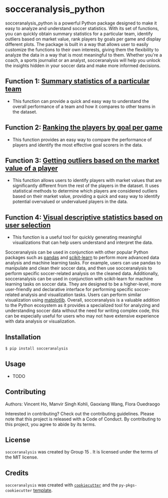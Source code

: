 # socceranalysis_python

socceranalysis_python is a powerful Python package designed to make it easy to analyze and understand soccer statistics. With its set of functions, you can quickly obtain summary statistics for a particular team, identify outliers based on market value, rank players by goals per game and display different plots. The package is built in a way that allows user to easily customize the functions to their own interests, giving them the flexibility to analyze the data in a way that is most meaningful to them. Whether you're a coach, a sports journalist or an analyst, socceranalysis will help you unlock the insights hidden in your soccer data and make more informed decisions.


## Function 1: [Summary statistics of a particular team](https://github.com/UBC-MDS/socceranalysis_python/blob/main/src/socceranalysis/find_team_stat.py) 
* This function can provide a quick and easy way to understand the overall performance of a team and how it compares to other teams in the dataset. 
## Function 2: [Ranking the players by goal per game](https://github.com/UBC-MDS/socceranalysis_python/blob/main/src/socceranalysis/playerranking.py)

* This function provides an easy way to compare the performance of players and identify the most effective goal scorers in the data.

## Function 3: [Getting outliers based on the market value of a player](https://github.com/UBC-MDS/socceranalysis_python/blob/main/src/socceranalysis/outlier_identification.py)
*  This function allows users to identify players with market values that are significantly different from the rest of the players in the dataset. It uses statistical methods to determine which players are considered outliers based on their market value, providing a quick and easy way to identify potential overvalued or undervalued players in the data.

## Function 4: [Visual descriptive statistics based on user selection](https://github.com/UBC-MDS/socceranalysis_python/blob/main/src/socceranalysis/viz_stats.py)
* This function is a useful tool for quickly generating meaningful visualizations that can help users understand and interpret the data.


Socceranalysis can be used in conjunction with other popular Python packages such as [pandas](https://github.com/pandas-dev/pandas) and [scikit-learn](https://github.com/scikit-learn/scikit-learn) to perform more advanced data analysis and machine learning tasks. For example, users can use pandas to manipulate and clean their soccer data, and then use socceranalysis to perform specific soccer-related analysis on the cleaned data. Additionally, socceranalysis can be used in conjunction with scikit-learn for machine learning tasks on soccer data. They are designed to be a higher-level, more user-friendly and declarative interface for performing specific soccer-related analysis and visualization tasks. Users can perform similar visualization using [matplotlib](https://github.com/matplotlib/matplotlib). Overall, socceranalysis is a valuable addition to the Python ecosystem as it provides a specialized tool for analyzing and understanding soccer data without the need for writing complex code, this can be especially useful for users who may not have extensive experience with data analysis or visualization.



## Installation

```bash
$ pip install socceranalysis
```

## Usage

- TODO

## Contributing

Authors: Vincent Ho, Manvir Singh Kohli, Gaoxiang Wang, Flora Ouedraogo

Interested in contributing? Check out the contributing guidelines. Please note that this project is released with a Code of Conduct. By contributing to this project, you agree to abide by its terms.

## License

`socceranalysis` was created by Group 15 . It is licensed under the terms of the MIT license.

## Credits

`socceranalysis` was created with [`cookiecutter`](https://cookiecutter.readthedocs.io/en/latest/) and the `py-pkgs-cookiecutter` [template](https://github.com/py-pkgs/py-pkgs-cookiecutter).

